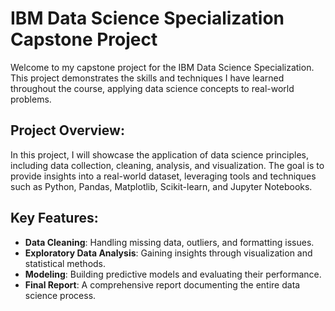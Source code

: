 # IBM Data Science Specialization Capstone Project

Welcome to my capstone project for the IBM Data Science Specialization. This project demonstrates the skills and techniques I have learned throughout the course, applying data science concepts to real-world problems.

## Project Overview:
In this project, I will showcase the application of data science principles, including data collection, cleaning, analysis, and visualization. The goal is to provide insights into a real-world dataset, leveraging tools and techniques such as Python, Pandas, Matplotlib, Scikit-learn, and Jupyter Notebooks.

## Key Features:
- **Data Cleaning**: Handling missing data, outliers, and formatting issues.
- **Exploratory Data Analysis**: Gaining insights through visualization and statistical methods.
- **Modeling**: Building predictive models and evaluating their performance.
- **Final Report**: A comprehensive report documenting the entire data science process.


